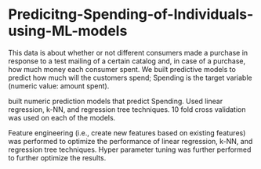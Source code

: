 # Predicitng-Spending-of-Individuals-using-ML-models
This data is about whether or not different consumers made a purchase in response to a test mailing of a certain catalog and,
in case of a purchase, how much money each consumer spent. We built predictive models to predict how much will 
the customers spend; Spending is the target variable (numeric value: amount spent).

built numeric prediction models that predict Spending. Used linear regression, k-NN, and regression tree techniques. 10 fold cross 
validation was used on each of the models.

Feature engineering (i.e., create new features based on existing features) was performed to optimize the performance of linear regression,
k-NN, and regression tree techniques. Hyper parameter tuning was further performed to further optimize the results.


